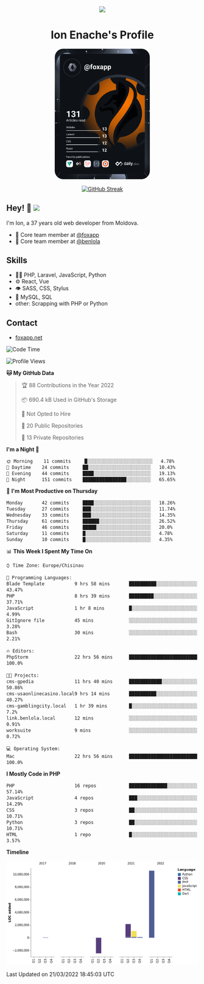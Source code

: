 <div id="header" align="center">
  <img src="https://media.giphy.com/media/M9gbBd9nbDrOTu1Mqx/giphy.gif" width="100"/>
	<h1>Ion Enache's Profile</h1>
</div>
<div align="center">
	<a href="https://app.daily.dev/foxapp"><img src="https://github.com/foxapp/foxapp/blob/master/devcard.svg" width="250" alt="Ion Enache's Dev Card"/></a>
</div>


<div align="center">
	
[![GitHub Streak](http://github-readme-streak-stats.herokuapp.com?user=foxapp&hide_border=true&date_format=M%20j%5B%2C%20Y%5D)](https://git.io/streak-stats)
	
</div>


## Hey! 👋 <img src="https://media.giphy.com/media/hvRJCLFzcasrR4ia7z/giphy.gif" width="30px"/>
I'm Ion, a 37 years old web developer from Moldova.


- 👥 Core team member at [@foxapp](https://github.com/foxapp)
- 👥 Core team member at [@benlola](https://github.com/benlola)

## Skills
- 👨‍💻 PHP, Laravel, JavaScript, Python
- ⚙️ React, Vue
- 👁️ SASS, CSS, Stylus
- 💽 MySQL, SQL
- other: Scrapping with PHP or Python

## Contact
- [foxapp.net](https://www.foxapp.net)

<!--START_SECTION:waka-->
![Code Time](http://img.shields.io/badge/Code%20Time-487%20hrs%2047%20mins-blue)

![Profile Views](http://img.shields.io/badge/Profile%20Views-0-blue)

**🐱 My GitHub Data** 

> 🏆 88 Contributions in the Year 2022
 > 
> 📦 690.4 kB Used in GitHub's Storage 
 > 
> 🚫 Not Opted to Hire
 > 
> 📜 20 Public Repositories 
 > 
> 🔑 13 Private Repositories  
 > 
**I'm a Night 🦉** 

```text
🌞 Morning    11 commits     █░░░░░░░░░░░░░░░░░░░░░░░░   4.78% 
🌆 Daytime    24 commits     ██░░░░░░░░░░░░░░░░░░░░░░░   10.43% 
🌃 Evening    44 commits     ████░░░░░░░░░░░░░░░░░░░░░   19.13% 
🌙 Night      151 commits    ████████████████░░░░░░░░░   65.65%

```
📅 **I'm Most Productive on Thursday** 

```text
Monday       42 commits     ████░░░░░░░░░░░░░░░░░░░░░   18.26% 
Tuesday      27 commits     ███░░░░░░░░░░░░░░░░░░░░░░   11.74% 
Wednesday    33 commits     ███░░░░░░░░░░░░░░░░░░░░░░   14.35% 
Thursday     61 commits     ██████░░░░░░░░░░░░░░░░░░░   26.52% 
Friday       46 commits     █████░░░░░░░░░░░░░░░░░░░░   20.0% 
Saturday     11 commits     █░░░░░░░░░░░░░░░░░░░░░░░░   4.78% 
Sunday       10 commits     █░░░░░░░░░░░░░░░░░░░░░░░░   4.35%

```


📊 **This Week I Spent My Time On** 

```text
⌚︎ Time Zone: Europe/Chisinau

💬 Programming Languages: 
Blade Template           9 hrs 58 mins       ██████████░░░░░░░░░░░░░░░   43.47% 
PHP                      8 hrs 39 mins       █████████░░░░░░░░░░░░░░░░   37.71% 
JavaScript               1 hr 8 mins         █░░░░░░░░░░░░░░░░░░░░░░░░   4.99% 
GitIgnore file           45 mins             ░░░░░░░░░░░░░░░░░░░░░░░░░   3.28% 
Bash                     30 mins             ░░░░░░░░░░░░░░░░░░░░░░░░░   2.21%

🔥 Editors: 
PhpStorm                 22 hrs 56 mins      █████████████████████████   100.0%

🐱‍💻 Projects: 
cms-gpedia               11 hrs 40 mins      ████████████░░░░░░░░░░░░░   50.86% 
cms-usaonlinecasino.local9 hrs 14 mins       ██████████░░░░░░░░░░░░░░░   40.27% 
cms-gamblingcity.local   1 hr 39 mins        █░░░░░░░░░░░░░░░░░░░░░░░░   7.2% 
link.benlola.local       12 mins             ░░░░░░░░░░░░░░░░░░░░░░░░░   0.91% 
worksuite                9 mins              ░░░░░░░░░░░░░░░░░░░░░░░░░   0.72%

💻 Operating System: 
Mac                      22 hrs 56 mins      █████████████████████████   100.0%

```

**I Mostly Code in PHP** 

```text
PHP                      16 repos            ██████████████░░░░░░░░░░░   57.14% 
JavaScript               4 repos             ███░░░░░░░░░░░░░░░░░░░░░░   14.29% 
CSS                      3 repos             ██░░░░░░░░░░░░░░░░░░░░░░░   10.71% 
Python                   3 repos             ██░░░░░░░░░░░░░░░░░░░░░░░   10.71% 
HTML                     1 repo              █░░░░░░░░░░░░░░░░░░░░░░░░   3.57%

```


**Timeline**

![Chart not found](https://raw.githubusercontent.com/foxapp/foxapp/master/charts/bar_graph.png) 


 Last Updated on 21/03/2022 18:45:03 UTC
<!--END_SECTION:waka-->
